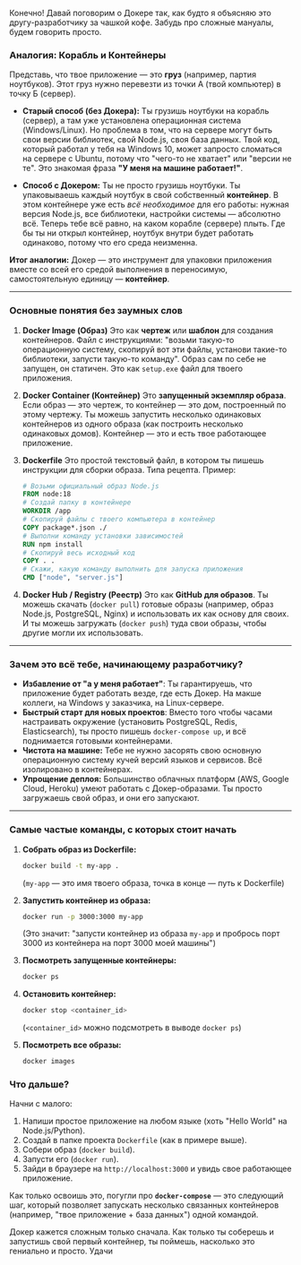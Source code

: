 Конечно! Давай поговорим о Докере так, как будто я объясняю это другу-разработчику за чашкой кофе. Забудь про сложные мануалы, будем говорить просто.

### Аналогия: Корабль и Контейнеры

Представь, что твое приложение — это **груз** (например, партия ноутбуков). Этот груз нужно перевезти из точки А (твой компьютер) в точку Б (сервер).

*   **Старый способ (без Докера):** Ты грузишь ноутбуки на корабль (сервер), а там уже установлена операционная система (Windows/Linux). Но проблема в том, что на сервере могут быть свои версии библиотек, свой Node.js, своя база данных. Твой код, который работал у тебя на Windows 10, может запросто сломаться на сервере с Ubuntu, потому что "чего-то не хватает" или "версии не те". Это знакомая фраза **"У меня на машине работает!"**.

*   **Способ с Докером:** Ты не просто грузишь ноутбуки. Ты упаковываешь каждый ноутбук в свой собственный **контейнер**. В этом контейнере уже есть *всё необходимое* для его работы: нужная версия Node.js, все библиотеки, настройки системы — абсолютно всё. Теперь тебе всё равно, на каком корабле (сервере) плыть. Где бы ты ни открыл контейнер, ноутбук внутри будет работать одинаково, потому что его среда неизменна.

**Итог аналогии:** Докер — это инструмент для упаковки приложения вместе со всей его средой выполнения в переносимую, самостоятельную единицу — **контейнер**.

---

### Основные понятия без заумных слов

1.  **Docker Image (Образ)**
    Это как **чертеж** или **шаблон** для создания контейнеров. Файл с инструкциями: "возьми такую-то операционную систему, скопируй вот эти файлы, установи такие-то библиотеки, запусти такую-то команду". Образ сам по себе не запущен, он статичен. Это как `setup.exe` файл для твоего приложения.

2.  **Docker Container (Контейнер)**
    Это **запущенный экземпляр образа**. Если образ — это чертеж, то контейнер — это дом, построенный по этому чертежу. Ты можешь запустить несколько одинаковых контейнеров из одного образа (как построить несколько одинаковых домов). Контейнер — это и есть твое работающее приложение.

3.  **Dockerfile**
    Это простой текстовый файл, в котором ты пишешь инструкции для сборки образа. Типа рецепта.
    Пример:
    ```dockerfile
    # Возьми официальный образ Node.js
    FROM node:18
    # Создай папку в контейнере
    WORKDIR /app
    # Скопируй файлы с твоего компьютера в контейнер
    COPY package*.json ./
    # Выполни команду установки зависимостей
    RUN npm install
    # Скопируй весь исходный код
    COPY . .
    # Скажи, какую команду выполнить для запуска приложения
    CMD ["node", "server.js"]
    ```

4.  **Docker Hub / Registry (Реестр)**
    Это как **GitHub для образов**. Ты можешь скачать (`docker pull`) готовые образы (например, образ Node.js, PostgreSQL, Nginx) и использовать их как основу для своих. И ты можешь загружать (`docker push`) туда свои образы, чтобы другие могли их использовать.

---

### Зачем это всё тебе, начинающему разработчику?

*   **Избавление от "а у меня работает"**: Ты гарантируешь, что приложение будет работать везде, где есть Докер. На макше коллеги, на Windows у заказчика, на Linux-сервере.
*   **Быстрый старт для новых проектов**: Вместо того чтобы часами настраивать окружение (установить PostgreSQL, Redis, Elasticsearch), ты просто пишешь `docker-compose up`, и всё поднимается готовыми контейнерами.
*   **Чистота на машине:** Тебе не нужно засорять свою основную операционную систему кучей версий языков и сервисов. Всё изолировано в контейнерах.
*   **Упрощение деплоя:** Большинство облачных платформ (AWS, Google Cloud, Heroku) умеют работать с Докер-образами. Ты просто загружаешь свой образ, и они его запускают.

---

### Самые частые команды, с которых стоит начать

1.  **Собрать образ из Dockerfile:**
    ```bash
    docker build -t my-app .
    ```
    (`my-app` — это имя твоего образа, точка в конце — путь к Dockerfile)

2.  **Запустить контейнер из образа:**
    ```bash
    docker run -p 3000:3000 my-app
    ```
    (Это значит: "запусти контейнер из образа `my-app` и пробрось порт 3000 из контейнера на порт 3000 моей машины")

3.  **Посмотреть запущенные контейнеры:**
    ```bash
    docker ps
    ```

4.  **Остановить контейнер:**
    ```bash
    docker stop <container_id>
    ```
    (`<container_id>` можно подсмотреть в выводе `docker ps`)

5.  **Посмотреть все образы:**
    ```bash
    docker images
    ```

### Что дальше?

Начни с малого:
1.  Напиши простое приложение на любом языке (хоть "Hello World" на Node.js/Python).
2.  Создай в папке проекта `Dockerfile` (как в примере выше).
3.  Собери образ (`docker build`).
4.  Запусти его (`docker run`).
5.  Зайди в браузере на `http://localhost:3000` и увидь свое работающее приложение.

Как только освоишь это, погугли про **`docker-compose`** — это следующий шаг, который позволяет запускать несколько связанных контейнеров (например, "твое приложение + база данных") одной командой.

Докер кажется сложным только сначала. Как только ты соберешь и запустишь свой первый контейнер, ты поймешь, насколько это гениально и просто. Удачи
